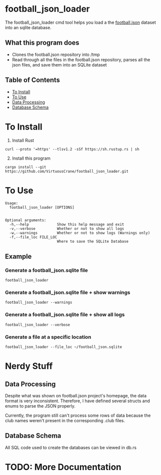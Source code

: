 # football_json_loader
The football_json_loader cmd tool helps you load a the [football.json](https://github.com/openfootball/football.json) dataset into an sqlite database.

## What this program does
- Clones the football.json repository into /tmp
- Read through all the files in the football.json repository, parses all the json files, and save them into an SQLite dataset

## Table of Contents
- [To Install](#to-install)
- [To Use](#to-use)
- [Data Processing](#data-processing)
- [Database Schema](#database-schema)

# To Install
1) Install Rust
```
curl --proto '=https' --tlsv1.2 -sSf https://sh.rustup.rs | sh
```

2) Install this program
```
cargo install --git https://github.com/VirtuousCrane/football_json_loader.git
```

# To Use
```
Usage:
  football_json_loader [OPTIONS]


Optional arguments:
  -h,--help             Show this help message and exit
  -v,--verbose          Whether or not to show all logs
  -w,--warnings         Whether or not to show logs (Warnings only)
  -f,--file_loc FILE_LOC
                        Where to save the SQLite Database
```

## Example
### Generate a football_json.sqlite file
```
football_json_loader
```

### Generate a football_json.sqlite file + show warnings
```
football_json_loader --warnings
```

### Generate a football_json.sqlite file + show all logs
```
football_json_loader --verbose
```

### Generate a file at a specific location
```
football_json_loader --file_loc ~/football_json.sqlite
```

# Nerdy Stuff
## Data Processing
Despite what was shown on football.json project's homepage, the data format is very inconsistent. Therefore, I have defined several structs and enums to parse the JSON properly.

Currently, the program still can't process some rows of data because the club names weren't present in the corresponding .club files.

## Database Schema
All SQL code used to create the databases can be viewed in db.rs

# TODO: More Documentation
